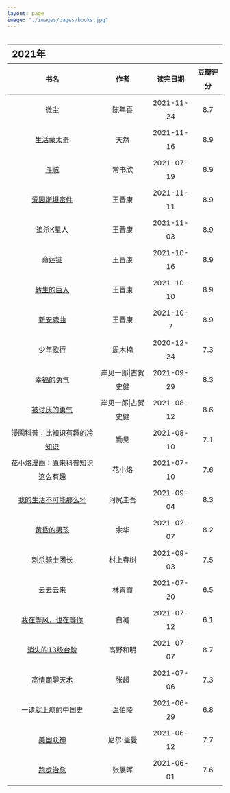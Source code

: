 ```yaml
---
layout: page
image: "./images/pages/books.jpg"
---
```

<table style="line-height:32px;width:100%; height:100%; margin: 0 auto;text-align:center;border-bottom:1px solid;">
    <thead>
		<tr>
			<th colspan="4" style="text-align:left;font-size:22px;">2021年</th>
		</tr>
        <tr style="border-bottom:1px solid; border-top:1px solid;">
    　       <th>书名</th>
             <th>作者</th>
             <th>读完日期</th>
             <th>豆瓣评分</th>
        </tr>
　　</thead>
    <tbody>
	　　<tr>
	　　　　　<td><a href="https://book.douban.com/subject/35585201/" target="_blank">微尘</a></td>
	　　　　　<td>陈年喜</td>
	　　　　　<td>2021-11-24</td>
	　　　　　<td>8.7</td>
	　　</tr>
	　　<tr>
	　　　　　<td><a href="https://book.douban.com/subject/35088492/" target="_blank">生活蒙太奇</a></td>
	　　　　　<td>天然</td>
	　　　　　<td>2021-11-16</td>
	　　　　　<td>8.9</td>
	　　</tr>
	　　<tr>
	　　　　　<td><a href="" target="_blank">斗贼</a></td>
	　　　　　<td>常书欣</td>
	　　　　　<td>2021-07-19</td>
	　　　　　<td>8.9</td>
	　　</tr>
	　　<tr>
	　　　　　<td><a href="https://book.douban.com/subject/26776239/" target="_blank">爱因斯坦密件</a></td>
	　　　　　<td>王晋康</td>
	　　　　　<td>2021-11-11</td>
	　　　　　<td>8.9</td>
	　　</tr>
	　　<tr>
	　　　　　<td><a href="https://book.douban.com/subject/26647632/" target="_blank">追杀K星人</a></td>
	　　　　　<td>王晋康</td>
	　　　　　<td>2021-11-03</td>
	　　　　　<td>8.9</td>
	　　</tr>
	　　<tr>
	　　　　　<td><a href="https://book.douban.com/subject/30176156/" target="_blank">命运链</a></td>
	　　　　　<td>王晋康</td>
	　　　　　<td>2021-10-16</td>
	　　　　　<td>8.9</td>
	　　</tr>
	　　<tr>
	　　　　　<td><a href="https://book.douban.com/subject/30176145/" target="_blank">转生的巨人</a></td>
	　　　　　<td>王晋康</td>
	　　　　　<td>2021-10-10</td>
	　　　　　<td>8.9</td>
	　　</tr>
	　　<tr>
	　　　　　<td><a href="https://book.douban.com/subject/30176143/" target="_blank">新安魂曲</a></td>
	　　　　　<td>王晋康</td>
	　　　　　<td>2021-10-7</td>
	　　　　　<td>8.9</td>
	　　</tr>
	　　<tr>
	　　　　　<td><a href="https://book.douban.com/subject/30487859/" target="_blank">少年歌行</a></td>
	　　　　　<td>周木楠</td>
	　　　　　<td>2020-12-24</td>
	　　　　　<td>7.3</td>
	　　</tr>
	　　<tr>
	　　　　　<td><a href="https://book.douban.com/subject/27039296/" target="_blank">幸福的勇气</a></td>
	　　　　　<td>岸见一郎|古贺史健</td>
	　　　　　<td>2021-09-29</td>
	　　　　　<td>8.3</td>
	　　</tr>
	　　<tr>
	　　　　　<td><a href="https://book.douban.com/subject/26369699/" target="_blank">被讨厌的勇气</a></td>
	　　　　　<td>岸见一郎|古贺史健</td>
	　　　　　<td>2021-08-12</td>
	　　　　　<td>8.6</td>
	　　</tr>
	　　<tr>
	　　　　　<td><a href="https://book.douban.com/subject/34858131/" target="_blank">漫画科普：比知识有趣的冷知识</a></td>
	　　　　　<td>锄见</td>
	　　　　　<td>2021-08-10</td>
	　　　　　<td>7.1</td>
	　　</tr>
	　　<tr>
	　　　　　<td><a href="https://book.douban.com/subject/35498312/" target="_blank">花小烙漫画：原来科普知识这么有趣</a></td>
	　　　　　<td>花小烙</td>
	　　　　　<td>2021-07-10</td>
	　　　　　<td>7.6</td>
	　　</tr>
	　　<tr>
	　　　　　<td><a href="https://book.douban.com/subject/30191460/" target="_blank">我的生活不可能那么坏</a></td>
	　　　　　<td>河尻圭吾</td>
	　　　　　<td>2021-09-04</td>
	　　　　　<td>8.3</td>
	　　</tr>
	　　<tr>
	　　　　　<td><a href="https://book.douban.com/subject/20397280/" target="_blank">黄昏的男孩</a></td>
	　　　　　<td>余华</td>
	　　　　　<td>2021-02-07</td>
	　　　　　<td>8.2</td>
	　　</tr>
	　　<tr>
	　　　　　<td><a href="https://book.douban.com/subject/27199470/" target="_blank">刺杀骑士团长</a></td>
	　　　　　<td>村上春树</td>
	　　　　　<td>2021-09-03</td>
	　　　　　<td>7.5</td>
	　　</tr>
	　　<tr>
	　　　　　<td><a href="https://book.douban.com/subject/26133987/" target="_blank">云去云来</a></td>
	　　　　　<td>林青霞</td>
	　　　　　<td>2021-07-20</td>
	　　　　　<td>6.5</td>
	　　</tr>
	　　<tr>
	　　　　　<td><a href="https://book.douban.com/subject/27067812/" target="_blank">我在等风，也在等你</a></td>
	　　　　　<td>白凝</td>
	　　　　　<td>2021-07-12</td>
	　　　　　<td>6.1</td>
	　　</tr>
	　　<tr>
	　　　　　<td><a href="https://book.douban.com/subject/34996429/" target="_blank">消失的13级台阶</a></td>
	　　　　　<td>高野和明</td>
	　　　　　<td>2021-07-07</td>
	　　　　　<td>8.7</td>
	　　</tr>
	　　<tr>
	　　　　　<td><a href="https://book.douban.com/subject/27196897/" target="_blank">高情商聊天术</a></td>
	　　　　　<td>张超</td>
	　　　　　<td>2021-07-06</td>
	　　　　　<td>7.3</td>
	　　</tr>
	　　<tr>
	　　　　　<td><a href="https://book.douban.com/subject/35152387/" target="_blank">一读就上瘾的中国史</a></td>
	　　　　　<td>温伯陵</td>
	　　　　　<td>2021-06-29</td>
	　　　　　<td>6.8</td>
	　　</tr>
	　　<tr> 
	　　　　　<td><a href="https://book.douban.com/subject/26962859/" target="_blank">美国众神</a></td>
	　　　　　<td>尼尔·盖曼</td>
	　　　　　<td>2021-06-12</td>
	　　　　　<td>7.7</td>
	　　</tr>
	　　<tr>
	　　　　　<td><a href="https://book.douban.com/subject/35200726/" target="_blank">跑步治愈</a></td>
	　　　　　<td>张展晖</td>
	　　　　　<td>2021-06-01</td>
	　　　　　<td>7.6</td>
	　　</tr>
	</tbody>
</table>

<br/>
<table style="line-height:32px;width:100%; height:100%; margin: 0 auto;text-align:center;border-bottom:1px solid;">
    <thead>
		<tr>
			<th colspan="4" style="text-align:left;font-size:22px;">2020年</th>
		</tr>
        <tr style="border-bottom:1px solid; border-top:1px solid;">
    　       <th>书名</th>
             <th>作者</th>
             <th>读完日期</th>
             <th>豆瓣评分</th>
        </tr>
　　</thead>
    <tbody>
	　　<tr>
	　　　　　<td><a href="https://book.douban.com/subject/30254298/" target="_blank">云边有个小卖部</a></td>
	　　　　　<td>张嘉佳</td>
	　　　　　<td></td>
	　　　　　<td>7.5</td>
	　　</tr>
	　　<tr>
	　　　　　<td><a href="https://book.douban.com/subject/35050614/" target="_blank">我的二本学生</a></td>
	　　　　　<td>黄灯</td>
	　　　　　<td></td>
	　　　　　<td>7.6</td>
	　　</tr>
	　　<tr>
	　　　　　<td><a href="https://book.douban.com/subject/33420644/" target="_blank">你可以帮我挠挠背吗？</a></td>
	　　　　　<td>乔里·约翰 / [美] 莉兹·克里莫</td>
	　　　　　<td></td>
	　　　　　<td>6.4</td>
	　　</tr>
	　　<tr>
	　　　　　<td><a href="https://book.douban.com/subject/30188473/" target="_blank">无梦之境</a></td>
	　　　　　<td>七堇年</td>
	　　　　　<td></td>
	　　　　　<td>6.3</td>
	　　</tr>
	　　<tr>
	　　　　　<td><a href="https://book.douban.com/subject/2340100/" target="_blank">遇见未知的自己</a></td>
	　　　　　<td>张德芬</td>
	　　　　　<td></td>
	　　　　　<td>8.0</td>
	　　</tr>
	　　<tr>
	　　　　　<td><a href="https://book.douban.com/subject/1039060/" target="_blank">玉米</a></td>
	　　　　　<td>毕飞宇</td>
	　　　　　<td></td>
	　　　　　<td>7.8</td>
	　　</tr>
	　　<tr>
	　　　　　<td><a href="https://book.douban.com/subject/35101682/" target="_blank">一起来粉碎朋友圈养生谣言</a></td>
	　　　　　<td>好奇博士团队</td>
	　　　　　<td></td>
	　　　　　<td>7.4</td>
	　　</tr>
	　　<tr>
	　　　　　<td><a href="https://book.douban.com/subject/35200639/" target="_blank">半小时预防常见病</a></td>
	　　　　　<td>陈磊·半小时漫画团队</td>
	　　　　　<td></td>
	　　　　　<td>6.6</td>
	　　</tr>
	　　<tr>
	　　　　　<td><a href="https://book.douban.com/subject/26417188/" target="_blank">过简单而有品质的生活</a></td>
	　　　　　<td>加藤裕子</td>
	　　　　　<td></td>
	　　　　　<td>6.6</td>
	　　</tr>
	　　<tr>
	　　　　　<td><a href="https://book.douban.com/subject/30820746/" target="_blank">大涨见识的杂学知识</a></td>
	　　　　　<td>蒲公英 / 于富荣</td>
	　　　　　<td></td>
	　　　　　<td>5.7</td>
	　　</tr>
	　　<tr>
	　　　　　<td><a href="https://book.douban.com/subject/34990848/" target="_blank">好好生活，慢慢相遇</a></td>
	　　　　　<td>林帝浣</td>
	　　　　　<td></td>
	　　　　　<td>7.5</td>
	　　</tr>
	　　<tr>
	　　　　　<td><a href="https://book.douban.com/subject/33455758/" target="_blank">说出来你可能不信</a></td>
	　　　　　<td>SME</td>
	　　　　　<td></td>
	　　　　　<td>6.8</td>
	　　</tr>
	　　<tr>
	　　　　　<td><a href="https://book.douban.com/subject/21966356/" target="_blank">沃兹传：与苹果一起疯狂</a></td>
	　　　　　<td>[美] 史蒂夫·沃兹尼亚克 / [美] 吉娜·史密斯</td>
	　　　　　<td></td>
	　　　　　<td>8.2</td>
	　　</tr>
	　　<tr>
	　　　　　<td><a href="https://book.douban.com/subject/34875818/" target="_blank">硅谷之火：个人计算机的诞生与衰落</a></td>
	　　　　　<td>迈克尔·斯韦因 / 保罗·弗赖伯格</td>
	　　　　　<td></td>
	　　　　　<td>7.8</td>
	　　</tr>
	　　<tr>
	　　　　　<td><a href="https://book.douban.com/subject/34854338/" target="_blank">燃烧</a></td>
	　　　　　<td>午晔</td>
	　　　　　<td></td>
	　　　　　<td>6.3</td>
	　　</tr>
	　　<tr>
	　　　　　<td><a href="https://book.douban.com/subject/30372199/" target="_blank">天谴者</a></td>
	　　　　　<td>法医秦明</td>
	　　　　　<td></td>
	　　　　　<td>7.2</td>
	　　</tr>
	　　<tr>
	　　　　　<td><a href="https://book.douban.com/subject/27083910/" target="_blank">偷窥者</a></td>
	　　　　　<td>法医秦明</td>
	　　　　　<td></td>
	　　　　　<td>7.4</td>
	　　</tr>
	　　<tr>
	　　　　　<td><a href="https://book.douban.com/subject/34821118/" target="_blank">知乎日历2020：有问题的日历</a></td>
	　　　　　<td>知乎</td>
	　　　　　<td></td>
	　　　　　<td>6.2</td>
	　　</tr>
	　　<tr>
	　　　　　<td><a href="https://book.douban.com/subject/26772419/" target="_blank">幸存者</a></td>
	　　　　　<td>秦明</td>
	　　　　　<td></td>
	　　　　　<td>7.5</td>
	　　</tr>
	　　<tr>
	　　　　　<td><a href="https://book.douban.com/subject/26349251/" target="_blank">清道夫</a></td>
	　　　　　<td>秦明</td>
	　　　　　<td></td>
	　　　　　<td>7.4</td>
	　　</tr>
	　　<tr>
	　　　　　<td><a href="https://book.douban.com/subject/25896617/" target="_blank">第十一根手指</a></td>
	　　　　　<td>秦明</td>
	　　　　　<td></td>
	　　　　　<td>7.3</td>
	　　</tr>
	　　<tr>
	　　　　　<td><a href="https://book.douban.com/subject/24531011/" target="_blank">无声的证词</a></td>
	　　　　　<td>法医秦明</td>
	　　　　　<td></td>
	　　　　　<td>7.5</td>
	　　</tr>
	　　<tr>
	　　　　　<td><a href="https://book.douban.com/subject/26425831/" target="_blank">斯通纳</a></td>
	　　　　　<td>[美] 约翰·威廉斯 / 杨向荣</td>
	　　　　　<td></td>
	　　　　　<td>8.8</td>
	　　</tr>
	　　<tr>
	　　　　　<td><a href="https://book.douban.com/subject/26638272/" target="_blank">天年</a></td>
	　　　　　<td>何夕</td>
	　　　　　<td></td>
	　　　　　<td>7.1</td>
	　　</tr>
	　　<tr>
	　　　　　<td><a href="https://book.douban.com/subject/34953939/" target="_blank">巨大的拥抱</a></td>
	　　　　　<td>[日]物久保 / 赵婉宁</td>
	　　　　　<td></td>
	　　　　　<td>8.1</td>
	　　</tr>
	　　<tr>
	　　　　　<td><a href="https://book.douban.com/subject/27003014/" target="_blank">半小时漫画中国史</a></td>
	　　　　　<td>二混子</td>
	　　　　　<td></td>
	　　　　　<td>7.5</td>
	　　</tr>
	　　<tr>
	　　　　　<td><a href="https://book.douban.com/subject/27167935/" target="_blank">愿所有的相遇，都恰逢其时</a></td>
	　　　　　<td>DTT</td>
	　　　　　<td></td>
	　　　　　<td>6.8</td>
	　　</tr>
	　　<tr>
	　　　　　<td><a href="https://book.douban.com/subject/26437752/" target="_blank">灯下尘</a></td>
	　　　　　<td>七堇年</td>
	　　　　　<td></td>
	　　　　　<td>6.8</td>
	　　</tr>
	　　<tr>
	　　　　　<td><a href="https://book.douban.com/subject/26117896/" target="_blank">故事的开始</a></td>
	　　　　　<td>幾米</td>
	　　　　　<td></td>
	　　　　　<td>8.1</td>
	　　</tr>
	　　<tr>
	　　　　　<td><a href="https://book.douban.com/subject/26971527/" target="_blank">与你重逢</a></td>
	　　　　　<td>[法] 马克·李维</td>
	　　　　　<td></td>
	　　　　　<td>7.2</td>
	　　</tr>
	</tbody>
</table>
